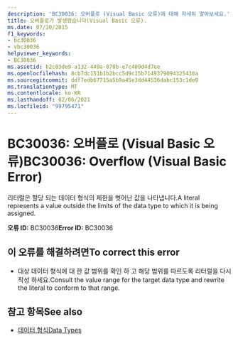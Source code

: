 ```yaml
---
description: 'BC30036: 오버플로 (Visual Basic 오류)에 대해 자세히 알아보세요.'
title: 오버플로가 발생했습니다(Visual Basic 오류).
ms.date: 07/20/2015
f1_keywords:
- bc30036
- vbc30036
helpviewer_keywords:
- BC30036
ms.assetid: b2c83de9-a132-449a-870b-e7c409d4d7ee
ms.openlocfilehash: 8cb7dc151b1b2bcc5d9c15b7149379094325430a
ms.sourcegitcommit: ddf7edb67715a5b9a45e3dd44536dabc153c1de0
ms.translationtype: MT
ms.contentlocale: ko-KR
ms.lasthandoff: 02/06/2021
ms.locfileid: "99795471"
---
```

# <a name="bc30036-overflow-visual-basic-error"></a><span data-ttu-id="09104-103">BC30036: 오버플로 (Visual Basic 오류)</span><span class="sxs-lookup"><span data-stu-id="09104-103">BC30036: Overflow (Visual Basic Error)</span></span>

<span data-ttu-id="09104-104">리터럴은 할당 되는 데이터 형식의 제한을 벗어난 값을 나타냅니다.</span><span class="sxs-lookup"><span data-stu-id="09104-104">A literal represents a value outside the limits of the data type to which it is being assigned.</span></span>

 <span data-ttu-id="09104-105">**오류 ID:** BC30036</span><span class="sxs-lookup"><span data-stu-id="09104-105">**Error ID:** BC30036</span></span>

## <a name="to-correct-this-error"></a><span data-ttu-id="09104-106">이 오류를 해결하려면</span><span class="sxs-lookup"><span data-stu-id="09104-106">To correct this error</span></span>

- <span data-ttu-id="09104-107">대상 데이터 형식에 대 한 값 범위를 확인 하 고 해당 범위를 따르도록 리터럴을 다시 작성 하세요.</span><span class="sxs-lookup"><span data-stu-id="09104-107">Consult the value range for the target data type and rewrite the literal to conform to that range.</span></span>

## <a name="see-also"></a><span data-ttu-id="09104-108">참고 항목</span><span class="sxs-lookup"><span data-stu-id="09104-108">See also</span></span>

- [<span data-ttu-id="09104-109">데이터 형식</span><span class="sxs-lookup"><span data-stu-id="09104-109">Data Types</span></span>](../data-types/index.md)
